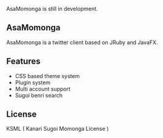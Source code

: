 
AsaMomonga is still in development.

## AsaMomonga

AsaMomonga is a twitter client based on JRuby and JavaFX.

## Features

* CSS based theme system
* Plugin system
* Multi account support
* Sugoi benri search

## License

KSML ( Kanari Sugoi Momonga License )
